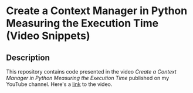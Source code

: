 # Create a Context Manager in Python Measuring the Execution Time (Video Snippets)

## Description

This repository contains code presented in the video *Create a Context Manager in Python Measuring the Execution Time* published on my YouTube channel.
Here's a [link](https://youtu.be/SIQFXUE28TU) to the video.
